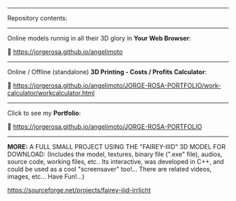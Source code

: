 <hr>
Repository contents:
<hr>

Online models runnig in all their 3D glory in **Your Web Browser**:

 :open_file_folder: https://jorgerosa.github.io/angelimoto

<hr>

Online / Offline (standalone) **3D Printing - Costs / Profits Calculator**:

 :open_file_folder: https://jorgerosa.github.io/angelimoto/JORGE-ROSA-PORTFOLIO/work-calculator/workcalculator.html

<hr>

Click to see my **Portfolio**:

 :open_file_folder: https://jorgerosa.github.io/angelimoto/JORGE-ROSA-PORTFOLIO

<hr>

**MORE:** A FULL SMALL PROJECT USING THE "FAIREY-IIID" 3D MODEL FOR DOWNLOAD: (Includes the model, textures, binary file (".exe" file), audios, source code, working files, etc.. Its interactive, was developed in C++, and could be used as a cool "screensaver" too!... There are related videos, images, etc... Have Fun!...)

https://sourceforge.net/projects/fairey-iiid-irrlicht


